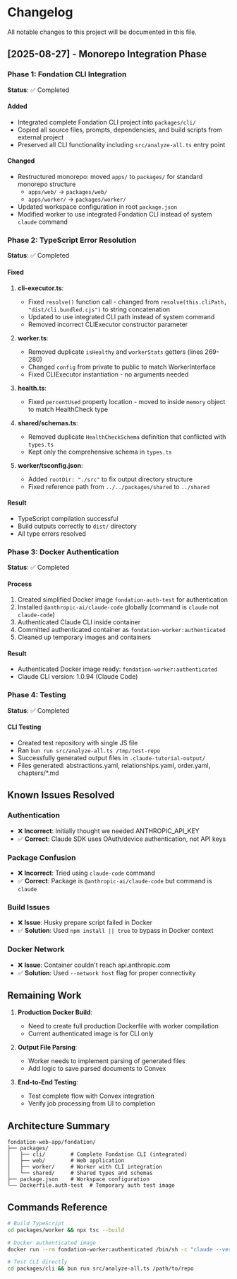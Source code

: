 # Changelog

All notable changes to this project will be documented in this file.

## [2025-08-27] - Monorepo Integration Phase

### Phase 1: Fondation CLI Integration
**Status**: ✅ Completed

#### Added
- Integrated complete Fondation CLI project into `packages/cli/`
- Copied all source files, prompts, dependencies, and build scripts from external project
- Preserved all CLI functionality including `src/analyze-all.ts` entry point

#### Changed
- Restructured monorepo: moved `apps/` to `packages/` for standard monorepo structure
  - `apps/web/` → `packages/web/`
  - `apps/worker/` → `packages/worker/`
- Updated workspace configuration in root `package.json`
- Modified worker to use integrated Fondation CLI instead of system `claude` command

### Phase 2: TypeScript Error Resolution
**Status**: ✅ Completed

#### Fixed
1. **cli-executor.ts**:
   - Fixed `resolve()` function call - changed from `resolve(this.cliPath, "dist/cli.bundled.cjs")` to string concatenation
   - Updated to use integrated CLI path instead of system command
   - Removed incorrect CLIExecutor constructor parameter

2. **worker.ts**:
   - Removed duplicate `isHealthy` and `workerStats` getters (lines 269-280)
   - Changed `config` from private to public to match WorkerInterface
   - Fixed CLIExecutor instantiation - no arguments needed

3. **health.ts**:
   - Fixed `percentUsed` property location - moved to inside `memory` object to match HealthCheck type

4. **shared/schemas.ts**:
   - Removed duplicate `HealthCheckSchema` definition that conflicted with `types.ts`
   - Kept only the comprehensive schema in `types.ts`

5. **worker/tsconfig.json**:
   - Added `rootDir: "./src"` to fix output directory structure
   - Fixed reference path from `../../packages/shared` to `../shared`

#### Result
- TypeScript compilation successful
- Build outputs correctly to `dist/` directory
- All type errors resolved

### Phase 3: Docker Authentication
**Status**: ✅ Completed

#### Process
1. Created simplified Docker image `fondation-auth-test` for authentication
2. Installed `@anthropic-ai/claude-code` globally (command is `claude` not `claude-code`)
3. Authenticated Claude CLI inside container
4. Committed authenticated container as `fondation-worker:authenticated`
5. Cleaned up temporary images and containers

#### Result
- Authenticated Docker image ready: `fondation-worker:authenticated`
- Claude CLI version: 1.0.94 (Claude Code)

### Phase 4: Testing
**Status**: ✅ Completed

#### CLI Testing
- Created test repository with single JS file
- Ran `bun run src/analyze-all.ts /tmp/test-repo`
- Successfully generated output files in `.claude-tutorial-output/`
- Files generated: abstractions.yaml, relationships.yaml, order.yaml, chapters/*.md

## Known Issues Resolved

### Authentication
- ❌ **Incorrect**: Initially thought we needed ANTHROPIC_API_KEY
- ✅ **Correct**: Claude SDK uses OAuth/device authentication, not API keys

### Package Confusion  
- ❌ **Incorrect**: Tried using `claude-code` command
- ✅ **Correct**: Package is `@anthropic-ai/claude-code` but command is `claude`

### Build Issues
- ❌ **Issue**: Husky prepare script failed in Docker
- ✅ **Solution**: Used `npm install || true` to bypass in Docker context

### Docker Network
- ❌ **Issue**: Container couldn't reach api.anthropic.com
- ✅ **Solution**: Used `--network host` flag for proper connectivity

## Remaining Work

1. **Production Docker Build**:
   - Need to create full production Dockerfile with worker compilation
   - Current authenticated image is for CLI only

2. **Output File Parsing**:
   - Worker needs to implement parsing of generated files
   - Add logic to save parsed documents to Convex

3. **End-to-End Testing**:
   - Test complete flow with Convex integration
   - Verify job processing from UI to completion

## Architecture Summary

```
fondation-web-app/fondation/
├── packages/
│   ├── cli/        # Complete Fondation CLI (integrated)
│   ├── web/        # Web application  
│   ├── worker/     # Worker with CLI integration
│   └── shared/     # Shared types and schemas
├── package.json    # Workspace configuration
└── Dockerfile.auth-test  # Temporary auth test image
```

## Commands Reference

```bash
# Build TypeScript
cd packages/worker && npx tsc --build

# Docker authenticated image
docker run --rm fondation-worker:authenticated /bin/sh -c "claude --version"

# Test CLI directly  
cd packages/cli && bun run src/analyze-all.ts /path/to/repo
```